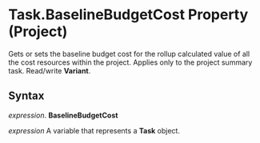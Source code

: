 
# Task.BaselineBudgetCost Property (Project)

Gets or sets the baseline budget cost for the rollup calculated value of all the cost resources within the project. Applies only to the project summary task. Read/write  **Variant**.


## Syntax

 _expression_. **BaselineBudgetCost**

 _expression_ A variable that represents a **Task** object.

